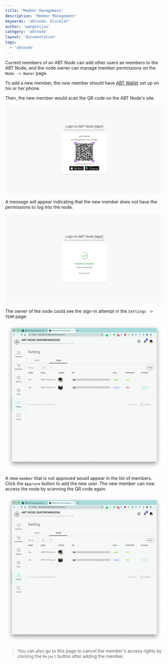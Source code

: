 ```yaml
---
title: 'Member Management'
description: 'Member Management'
keywords: 'abtnode, blocklet'
author: 'wangshijun'
category: 'abtnode'
layout: 'documentation'
tags:
  - 'abtnode'
---
```


Current members of an ABT Node can add other users as members to the ABT Node, and the node owner can manage member permissions
on the `Node -> Owner` page.

To add a new member, the new member should have [ABT Wallet](https://abtwallet.io/en/) set up on his or her phone.

Then, the new member would scan the QR code on the ABT Node's site.

![](./images/member-manager-1-en.png)

A message will appear indicating that the new member does not have the permissions to log into the node.

![](./images/member-manager-2-en.png)

The owner of the node could see the sign-in attempt in the `Settings -> TEAM` page:

![](./images/member-manager-3-en.png)

A new `member` that is not approved would appear in the list of members. Click the `Approve` button to add the new user.
The new member can now access the node by scanning the QR code again.

![](./images/member-manager-4-en.png)

> You can also go to this page to cancel the member's access rights by clicking the `Reject` button after adding the
> member.
